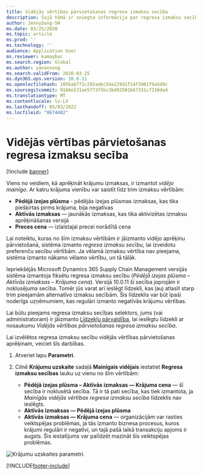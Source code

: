 ```yaml
---
title: Vidējās vērtības pārvietošanas regresa izmaksu secība
description: Šajā tēmā ir sniegta informācija par regresa izmaksu secību vidējā vērtības pārrēķiniem programmā Microsoft Dynamics 365 Supply Chain Management.
author: JennySong-SH
ms.date: 03/25/2020
ms.topic: article
ms.prod: ''
ms.technology: ''
audience: Application User
ms.reviewer: kamaybac
ms.search.region: Global
ms.author: yanansong
ms.search.validFrom: 2020-03-25
ms.dyn365.ops.version: 10.0.11
ms.openlocfilehash: 1056ab771c292aebc54e229d1f14f3901f9a5d9c
ms.sourcegitcommit: 9166e531ae5773f5bc3bd02501b67331cf216da4
ms.translationtype: MT
ms.contentlocale: lv-LV
ms.lasthandoff: 05/03/2022
ms.locfileid: "8674482"
---
```

# <a name="moving-average-fallback-cost-sequence"></a>Vidējās vērtības pārvietošanas regresa izmaksu secība

[!include [banner](../includes/banner.md)]

Viens no veidiem, kā aprēķināt krājumu izmaksas, ir izmantot _vidējo mainīgo_. Ar katru krājuma vienību var saistīt līdz trim izmaksu vērtībām:

- **Pēdējā izejas plūsma** - pēdējās izejas plūsmas izmaksas, kas tika piešķirtas pirms krājuma, bija negatīvas
- **Aktīvās izmaksas** — jaunākās izmaksas, kas tika aktivizētas izmaksu aprēķināšanas versijā
- **Preces cena** — izlaistajai precei norādītā cena

Lai noteiktu, kuras no šīm izmaksu vērtībām ir jāizmanto vidējo aprēķinu pārvietošanā, sistēma izmanto _regresa izmaksu secību_, lai izveidotu preferenču secību vērtībām. Ja vēlamā izmaksu vērtība nav pieejama, sistēma izmanto nākamo vēlamo vērtību, un tā tālāk.

Iepriekšējās Microsoft Dynamics 365 Supply Chain Management versijās sistēma izmantoja fiksētu regresa izmaksu secību (_Pēdējā izejas plūsma – Aktīvās izmaksas – Krājuma cena_). Versijā 10.0.11 šī secība joprojām ir noklusējuma secība. Tomēr jūs varat arī ieslēgt līdzekli, kas ļauj atlasīt starp trim pieejamām alternatīvo izmaksu secībām. Šis līdzeklis var būt īpaši noderīgs uzņēmumiem, kas regulāri izmanto negatīvās krājumu vērtības.

Lai būtu pieejams regresa izmaksu secības selektors, jums (vai administratoram) ir jāizmanto [Līdzekļu pārvaldība](../../fin-ops-core/fin-ops/get-started/feature-management/feature-management-overview.md), lai ieslēgtu līdzekli ar nosaukumu _Vidējās vērtības pārvietošanas regresa izmaksu secība_.

Lai izvēlētos regresa izmaksu secību vidējās vērtības pārvietošanas aprēķinam, veiciet šīs darbības.

1. Atveriet lapu **Parametri**.
2. Cilnē **Krājumu uzskaite** sadaļā **Mainīgais vidējais** iestatiet **Regresa izmaksu secības** lauku uz vienu no šīm vērtībām:

    - **Pēdējā izejas plūsma – Aktīvās izmaksas — Krājuma cena** — šī secība ir noklusētā secība. Tā ir tā pati secība, kas tiek izmantota, ja _Mainīgās vidējās vērtības regresa izmaksu secība_ līdzeklis nav ieslēgts.
    - **Aktīvās izmaksas — Pēdējā izejas plūsma**
    - **Aktīvās izmaksas — Krājuma cena** — organizācijām var rasties veiktspējas problēmas, ja tās izmanto biznesa procesus, kuros krājumi regulāri ir negatīvi, un tajā pašā laikā transakciju apjoms ir augsts. Šis iestatījums var palīdzēt mazināt šīs veiktspējas problēmas.

![Krājumu uzskaites parametri.](media/inventory-accounting-parameters.png "Krājumu uzskaites parametri")


[!INCLUDE[footer-include](../../includes/footer-banner.md)]